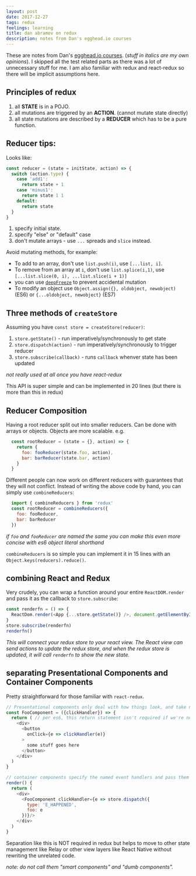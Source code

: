 ```yaml
---
layout: post
date: 2017-12-27
tags: redux
feelings: learning
title: dan abramov on redux
description: notes from Dan's egghead.io courses
---
```


These are notes from Dan's [egghead.io courses](https://egghead.io/redux). (_stuff in italics are my own opinions_). I skipped all the test related parts as there was a lot of unnecessary stuff for me. I am also familiar with redux and react-redux so there will be implicit assumptions here.

## Principles of redux

1. all **STATE** is in a POJO.
2. all mutations are triggered by an **ACTION**. (cannot mutate state directly)
3. all state mutations are described by a **REDUCER** which has to be a pure function.

## Reducer tips:

Looks like:
```javascript
const reducer = (state = initState, action) => {
  switch (action.type) {
    case 'add1':
      return state + 1
    case 'minus1':
      return state 1 1
    default:
      return state
  }
}
```

1. specify initial state.
2. specify "else" or "default" case
3. don't mutate arrays - use `...` spreads and `slice` instead.

Avoid mutating methods, for example:

- To add to an array, don't use `list.push(i)`, use `[...list, i]`.
- To remove from an array at `i`, don't use `list.splice(i,1)`, use `[...list.slice(0, i), ...list.slice(i + 1)]`
- you can use [`deepFreeze`](https://www.npmjs.com/package/deep-freeze) to prevent accidental mutation
- To modify an object use `Object.assign({}, oldobject, newobject)` (ES6) or `{...oldobject, newobject}` (ES7)

## Three methods of `createStore`

Assuming you have `const store = createStore(reducer)`:

1. `store.getState()` - run imperatively/synchronously to get state
2. `store.dispatch(action)` - run imperatively/synchronously to trigger reducer
3. `store.subscribe(callback)` - runs `callback` whenver state has been updated

_not really used at all once you have react-redux_

This API is super simple and can be implemented in 20 lines (but there is more than this in redux)

## Reducer Composition

Having a root reducer split out into smaller reducers. Can be done with arrays or objects. Objects are more scalable. e.g.

```javascript
  const rootReducer = (state = {}, action) => {
    return {
      foo: fooReducer(state.foo, action),
      bar: barReducer(state.bar, action)
    }
  }
```

Different people can now work on different reducers with guarantees that they will not conflict.
Instead of writing the above code by hand, you can simply use `combineReducers`:

```javascript
  import { combineReducers } from 'redux'
  const rootReducer = combineReducers({
    foo: fooReducer, 
    bar: barReducer
  })
```

_if `foo` and `fooReducer` are named the same you can make this even more concise with es6 object literal shorthand_

`combineReducers` is so simple you can implement it in 15 lines with an `Object.keys(reducers).reduce()`.

## combining React and Redux

Very crudely, you can wrap a function around your entire `ReactDOM.render` and pass it as the callback to `store.subscribe`:

```javascript
const renderfn = () => {
  ReactDom.render(<App {...store.getState()} />, document.getElementById('app'))
}
store.subscribe(renderfn)
renderfn()
```

_This will connect your redux store to your react view. The React view can send actions to update the redux store, and when the redux store is updated, it will call `renderfn` to show the new state._

## separating Presentational Components and Container Components

Pretty straightforward for those familiar with `react-redux`.

```javascript
// Presentational components only deal with how things look, and take named event handlers as props
const FooComponent = ({clickHandler}) => {
  return ( // per es6, this return statement isn't required if we're not doing any other logic
    <div>
      <button
        onClick={e => clickHandler(e)}
      >
        some stuff goes here
      </button>
    </div>
  )
}

// container components specify the named event handlers and pass them to presentational components
render() {
  return (
    <div>
      <FooComponent clickHandler={e => store.dispatch({
        type: 'E_HAPPENED',
        foo: e
      })}/>
    </div>
  )
}
```

Separation like this is NOT required in redux but helps to move to other state management like Relay or other view layers like React Native without rewriting the unrelated code.

_note: do not call them "smart components" and "dumb components"._
